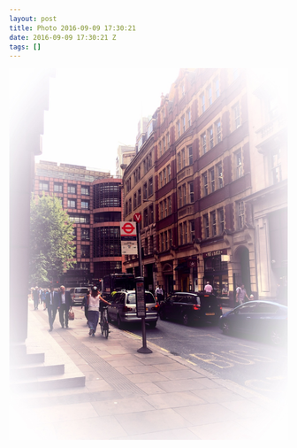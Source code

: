 ```yaml
---
layout: post
title: Photo 2016-09-09 17:30:21
date: 2016-09-09 17:30:21 Z
tags: []
---
```

![](/media/2016/09/150173482235.jpg)
